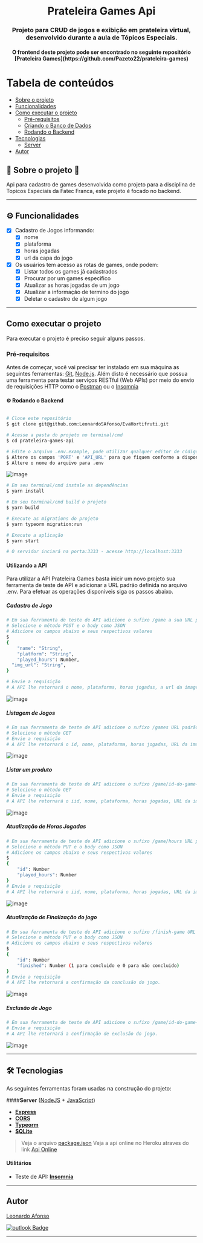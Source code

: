 
 

<h1 align="center">
     Prateleira Games Api
</h1>

<h3 align="center">
    Projeto para CRUD de jogos e exibição em prateleira virtual, desenvolvido durante a aula de Tópicos Especiais.
</h3>

<h4 align="center">
	O frontend deste projeto pode ser encontrado no seguinte repositório [Prateleira Games](https://github.com/Pazeto22/prateleira-games)
</h4>

Tabela de conteúdos
=================
<!--ts-->
   * [Sobre o projeto](#-sobre-o-projeto-)
   * [Funcionalidades](#-funcionalidades)
   * [Como executar o projeto](#-como-executar-o-projeto)
     * [Pré-requisitos](#pré-requisitos)
     * [Criando o Banco de Dados](#user-content--criando-o-banco-de-dados)
     * [Rodando o Backend](#user-content--rodando-o-backend)
   * [Tecnologias](#-tecnologias)
     * [Server](#user-content-server--nodejs----typescript)
   * [Autor](#-autor)
<!--te-->


## 🔵 Sobre o projeto 🔵

Api para cadastro de games desenvolvida como projeto para a disciplina de Topicos Especiais da Fatec Franca, este projeto é focado no backend.

---

## ⚙️ Funcionalidades

- [x] Cadastro de Jogos informando:
  - [x] nome
  - [x] plataforma
  - [x] horas jogadas
  - [x] url da capa do jogo 
- [x] Os usuários tem acesso as rotas de games, onde podem:
  - [x] Listar todos os games já cadastrados
  - [x] Procurar por um games especifico
  - [x] Atualizar as horas jogadas de um jogo
  - [x] Atualizar a informação de termino do jogo
  - [x] Deletar o cadastro de algum jogo

---

## Como executar o projeto

Para executar o projeto é preciso seguir alguns passos.

### Pré-requisitos

Antes de começar, você vai precisar ter instalado em sua máquina as seguintes ferramentas:
[Git](https://git-scm.com), [Node.js](https://nodejs.org/en/).
Além disto é necessário que possua uma ferramenta para testar serviços RESTful (Web APIs) por meio do envio de requisições HTTP como o [Postman](https://www.postman.com/downloads/) ou o [Insomnia](https://insomnia.rest/download)


#### ⚙️ Rodando o Backend

```bash

# Clone este repositório
$ git clone git@github.com:LeonardoSAfonso/EvaHortifruti.git

# Acesse a pasta do projeto no terminal/cmd
$ cd prateleira-games-api

# Edite o arquivo .env.example, pode utilizar qualquer editor de código ou ainda utilizar o bloco de notas.
$ Altere os campos 'PORT' e 'API_URL' para que fiquem conforme a disponibilidade de suas portas.
$ Altere o nome do arquivo para .env
```
![image](https://user-images.githubusercontent.com/50267081/122147021-7b74c600-ce2e-11eb-8ac6-185e6950de76.png)
``` bash
# Em seu terminal/cmd instale as dependências
$ yarn install

# Em seu terminal/cmd build o projeto
$ yarn build

# Execute as migrations do projeto
$ yarn typeorm migration:run

# Execute a aplicação
$ yarn start

# O servidor inciará na porta:3333 - acesse http://localhost:3333
```

#### Utilizando a API

Para utilizar a API Prateleira Games basta inicir um novo projeto sua ferramenta de teste de API e adicionar a URL padrão definida no arquivo .env. 
Para efetuar as operações disponíveis siga os passos abaixo.

##### Cadastro de Jogo 

``` bash
# Em sua ferramenta de teste de API adicione o sufixo /game a sua URL padrão
# Selecione o método POST e o body como JSON
# Adicione os campos abaixo e seus respectivos valores
$ 
{
	"name": "String",
	"platform": "String",
	"played_hours": Number,
  "img_url": "String",
}

# Envie a requisição
# A API lhe retornará o nome, plataforma, horas jogadas, a url da imagem e id do jogo já registrado assim como as datas de criação e alteração deste cadastro.
```
![image](https://user-images.githubusercontent.com/50267081/122147409-38ffb900-ce2f-11eb-8b8c-b4cf25db54ff.png)

##### Listagem de Jogos

``` bash
# Em sua ferramenta de teste de API adicione o sufixo /games URL padrão
# Selecione o método GET
# Envie a requisição
# A API lhe retornará o id, nome, plataforma, horas jogadas, URL da imagen, data da criação e a data da ultima alteração dos jogos.
``` 

![image](https://user-images.githubusercontent.com/50267081/122147892-1de17900-ce30-11eb-8473-03e166eef383.png)

##### Listar um produto

``` bash
# Em sua ferramenta de teste de API adicione o sufixo /game/id-do-game-que-deseja-excluir URL padrão.
# Selecione o método GET
# Envie a requisição
# A API lhe retornará o iid, nome, plataforma, horas jogadas, URL da imagen, data da criação e a data da ultima alteração do jogo informado na url.
``` 
![image](https://user-images.githubusercontent.com/50267081/122148313-ac55fa80-ce30-11eb-9582-367931993064.png)

##### Atualização de Horas Jogadas

``` bash
# Em sua ferramenta de teste de API adicione o sufixo /game/hours URL padrão
# Selecione o método PUT e o body como JSON
# Adicione os campos abaixo e seus respectivos valores
$ 
{
	"id": Number
	"played_hours": Number
}
# Envie a requisição
# A API lhe retornará o iid, nome, plataforma, horas jogadas, URL da imagen, data da criação e a data da ultima alteração do jogo informado na url.
``` 
![image](https://user-images.githubusercontent.com/50267081/122148513-ffc84880-ce30-11eb-8c6b-3a4475545387.png)

##### Atualização de Finalização do jogo

``` bash
# Em sua ferramenta de teste de API adicione o sufixo /finish-game URL padrão
# Selecione o método PUT e o body como JSON
# Adicione os campos abaixo e seus respectivos valores
$ 
{
	"id": Number
	"finished": Number (1 para concluido e 0 para não concluido)
}
# Envie a requisição
# A API lhe retornará a confirmação da conclusão do jogo.
``` 
![image](https://user-images.githubusercontent.com/50267081/122148664-4322b700-ce31-11eb-9674-43775c1c1dea.png)

##### Exclusão de Jogo

``` bash
# Em sua ferramenta de teste de API adicione o sufixo /game/id-do-game-que-deseja-excluir a sua URL padrão.
# Envie a requisição
# A API lhe retornará a confirmação de exclusão do jogo.

```
![image](https://user-images.githubusercontent.com/50267081/122147626-a4e22180-ce2f-11eb-97d9-326ef8fe9481.png)

---

## 🛠 Tecnologias

As seguintes ferramentas foram usadas na construção do projeto:

####**Server**  ([NodeJS](https://nodejs.org/en/)  +  [JavaScript](https://www.javascript.com/))

-   **[Express](https://expressjs.com/)**
-   **[CORS](https://expressjs.com/en/resources/middleware/cors.html)**
-   **[Typeorm](https://typeorm.io/#/)**
-   **[SQLite](https://www.sqlite.org/index.html)**


> Veja o arquivo  [package.json](https://github.com/LeonardoSAfonso/prateleira-games-api/blob/main/package.json)
> Veja a api online no Heroku atraves do link [Api Online](https://prateleira-games.herokuapp.com/)

#### **Utilitários**

-   Teste de API:  **[Insomnia](https://insomnia.rest/)**

---

## Autor

[Leonardo Afonso](https://github.com/LeonardoSAfonso)
 
[![outlook Badge](https://img.shields.io/badge/-leonardo.s_afonso@hotmail.com-c14438?style=flat-square&logo=Gmail&logoColor=white&link=mailto:leonardo.s_afonso@hotmail.com)](mailto:leonardo.s_afonso@hotmail.com)

---
